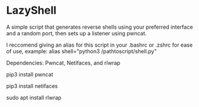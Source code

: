 # LazyShell

A simple script that generates reverse shells using your preferred interface and a random port, then sets up a listener using pwncat.

I reccomend giving an alias for this script in your .bashrc or .zshrc for ease of use, example: alias shell="python3 /pathtoscript/shell.py"

Dependencies:
Pwncat, Netifaces, and rlwrap

pip3 install pwncat

pip3 install netifaces

sudo apt install rlwrap

